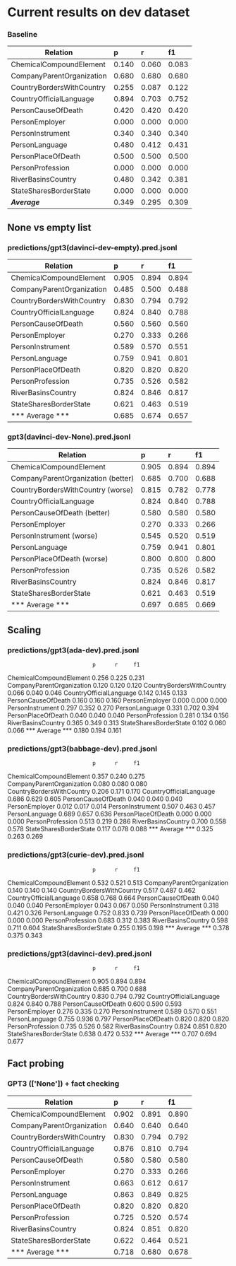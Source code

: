 # Current results on dev dataset

### Baseline

| Relation | p     |r   |  f1|
| ----------------------- |:------|:------|:------|
|ChemicalCompoundElement  | 0.140  | 0.060  | 0.083|
|CompanyParentOrganization | 0.680  | 0.680  | 0.680|
|CountryBordersWithCountry | 0.255  | 0.087  | 0.122|
|CountryOfficialLanguage  | 0.894  | 0.703  | 0.752|
|PersonCauseOfDeath       | 0.420  | 0.420  | 0.420|
|PersonEmployer           | 0.000  | 0.000  | 0.000|
|PersonInstrument         | 0.340  | 0.340  | 0.340|
|PersonLanguage           | 0.480  | 0.412  | 0.431|
|PersonPlaceOfDeath       | 0.500  | 0.500  | 0.500|
|PersonProfession         | 0.000  | 0.000  | 0.000|
|RiverBasinsCountry       | 0.480  | 0.342  | 0.381|
|StateSharesBorderState   | 0.000  | 0.000  | 0.000|
|***Average***            | 0.349  | 0.295  | 0.309|

## None vs empty list

### predictions/gpt3(davinci-dev-empty).pred.jsonl

| Relation | p     |r   |  f1|
| ----------------------- |:------|:------|:------|
|ChemicalCompoundElement    |0.905  |0.894  |0.894|
|CompanyParentOrganization  |0.485  |0.500  |0.488|
|CountryBordersWithCountry  |0.830  |0.794  |0.792|
|CountryOfficialLanguage    |0.824  |0.840  |0.788|
|PersonCauseOfDeath         |0.560  |0.560  |0.560|
|PersonEmployer             |0.270  |0.333  |0.266|
|PersonInstrument           |0.589  |0.570  |0.551|
|PersonLanguage             |0.759  |0.941  |0.801|
|PersonPlaceOfDeath         |0.820  |0.820  |0.820|
|PersonProfession           |0.735  |0.526  |0.582|
|RiverBasinsCountry         |0.824  |0.846  |0.817|
|StateSharesBorderState     |0.621  |0.463  |0.519|
|*** Average ***            |0.685  |0.674  |0.657|

### gpt3(davinci-dev-None).pred.jsonl

| Relation                             | p     |r   |  f1|
|--------------------------------------|:------|:------|:------|
| ChemicalCompoundElement              | 0.905  | 0.894  | 0.894|
| CompanyParentOrganization   (better) | 0.685  | 0.700  | 0.688|
| CountryBordersWithCountry (worse)    | 0.815  | 0.782  | 0.778|
| CountryOfficialLanguage              | 0.824  | 0.840  | 0.788|
| PersonCauseOfDeath      (better)     | 0.580  | 0.580  | 0.580|
| PersonEmployer                       | 0.270  | 0.333  | 0.266|
| PersonInstrument     (worse)         | 0.545  | 0.520  | 0.519|
| PersonLanguage                       | 0.759  | 0.941  | 0.801|
| PersonPlaceOfDeath     (worse)       | 0.800  | 0.800  | 0.800|
| PersonProfession                     | 0.735  | 0.526  | 0.582|
| RiverBasinsCountry                   | 0.824  | 0.846  | 0.817|
| StateSharesBorderState               | 0.621  | 0.463  | 0.519|
| *** Average ***                      | 0.697  | 0.685  | 0.669|

## Scaling

### predictions/gpt3(ada-dev).pred.jsonl
                               p      r     f1
ChemicalCompoundElement    0.256  0.225  0.231
CompanyParentOrganization  0.120  0.120  0.120
CountryBordersWithCountry  0.066  0.040  0.046
CountryOfficialLanguage    0.142  0.145  0.133
PersonCauseOfDeath         0.160  0.160  0.160
PersonEmployer             0.000  0.000  0.000
PersonInstrument           0.297  0.352  0.270
PersonLanguage             0.331  0.702  0.394
PersonPlaceOfDeath         0.040  0.040  0.040
PersonProfession           0.281  0.134  0.156
RiverBasinsCountry         0.365  0.349  0.313
StateSharesBorderState     0.102  0.060  0.066
*** Average ***            0.180  0.194  0.161

### predictions/gpt3(babbage-dev).pred.jsonl 
                               p      r     f1
ChemicalCompoundElement    0.357  0.240  0.275
CompanyParentOrganization  0.080  0.080  0.080
CountryBordersWithCountry  0.206  0.171  0.170
CountryOfficialLanguage    0.686  0.629  0.605
PersonCauseOfDeath         0.040  0.040  0.040
PersonEmployer             0.012  0.017  0.014
PersonInstrument           0.507  0.463  0.457
PersonLanguage             0.689  0.657  0.636
PersonPlaceOfDeath         0.000  0.000  0.000
PersonProfession           0.513  0.219  0.286
RiverBasinsCountry         0.700  0.558  0.578
StateSharesBorderState     0.117  0.078  0.088
*** Average ***            0.325  0.263  0.269

### predictions/gpt3(curie-dev).pred.jsonl 
                               p      r     f1
ChemicalCompoundElement    0.532  0.521  0.513
CompanyParentOrganization  0.140  0.140  0.140
CountryBordersWithCountry  0.517  0.487  0.462
CountryOfficialLanguage    0.658  0.768  0.664
PersonCauseOfDeath         0.040  0.040  0.040
PersonEmployer             0.043  0.067  0.050
PersonInstrument           0.318  0.421  0.326
PersonLanguage             0.752  0.833  0.739
PersonPlaceOfDeath         0.000  0.000  0.000
PersonProfession           0.683  0.312  0.383
RiverBasinsCountry         0.598  0.711  0.604
StateSharesBorderState     0.255  0.195  0.198
*** Average ***            0.378  0.375  0.343

### predictions/gpt3(davinci-dev).pred.jsonl 
                               p      r     f1
ChemicalCompoundElement    0.905  0.894  0.894
CompanyParentOrganization  0.685  0.700  0.688
CountryBordersWithCountry  0.830  0.794  0.792
CountryOfficialLanguage    0.824  0.840  0.788
PersonCauseOfDeath         0.600  0.590  0.593
PersonEmployer             0.276  0.335  0.270
PersonInstrument           0.589  0.570  0.551
PersonLanguage             0.755  0.936  0.797
PersonPlaceOfDeath         0.820  0.820  0.820
PersonProfession           0.735  0.526  0.582
RiverBasinsCountry         0.824  0.851  0.820
StateSharesBorderState     0.638  0.472  0.532
*** Average ***            0.707  0.694  0.677

## Fact probing

### GPT3 (['None']) + fact checking

| Relation  | p     |r   |  f1|
|--------------------------|:------|:------|:------|
|ChemicalCompoundElement    | 0.902  | 0.891  | 0.890|
|CompanyParentOrganization  | 0.640  | 0.640  | 0.640|
|CountryBordersWithCountry  | 0.830  | 0.794  | 0.792|
|CountryOfficialLanguage    | 0.876  | 0.810  | 0.794|
|PersonCauseOfDeath         | 0.580  | 0.580  | 0.580|
|PersonEmployer             | 0.270  | 0.333  | 0.266|
|PersonInstrument           | 0.663  | 0.612  | 0.617|
|PersonLanguage             | 0.863  | 0.849  | 0.825|
|PersonPlaceOfDeath         | 0.820  | 0.820  | 0.820|
|PersonProfession           | 0.725  | 0.520  | 0.574|
|RiverBasinsCountry         | 0.824  | 0.851  | 0.820|
|StateSharesBorderState     | 0.622  | 0.464  | 0.521|
|*** Average ***            | 0.718  | 0.680  | 0.678|

